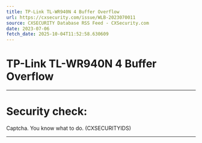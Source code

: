 ```yaml
---
title: TP-Link TL-WR940N 4 Buffer Overflow
url: https://cxsecurity.com/issue/WLB-2023070011
source: CXSECURITY Database RSS Feed - CXSecurity.com
date: 2023-07-06
fetch_date: 2025-10-04T11:52:58.630609
---
```


# TP-Link TL-WR940N 4 Buffer Overflow

---

# Security check:

Captcha. You know what to do. (CXSECURITYIDS)

---